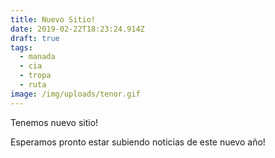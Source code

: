```yaml
---
title: Nuevo Sitio!
date: 2019-02-22T18:23:24.914Z
draft: true
tags:
  - manada
  - cia
  - tropa
  - ruta
image: /img/uploads/tenor.gif
---
```

Tenemos nuevo sitio!

Esperamos pronto estar subiendo noticias de este nuevo año!
